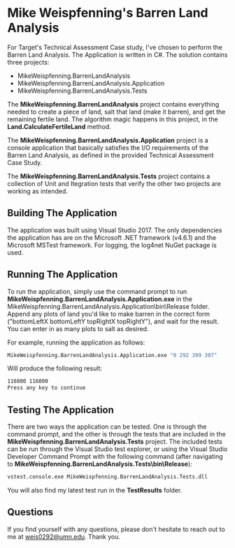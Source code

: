# Mike Weispfenning's Barren Land Analysis

For Target's Technical Assessment Case study, I've chosen to perform the Barren Land Analysis.
The Application is written in C#.  The solution contains three projects:
  - MikeWeispfenning.BarrenLandAnalysis
  - MikeWeispfenning.BarrenLandAnalysis.Application
  - MikeWeispfenning.BarrenLandAnalysis.Tests

The **MikeWeispfenning.BarrenLandAnalysis** project contains everything needed to create a piece of land, salt that land (make it barren), and get the remaining fertile land.  The algorithm magic happens in this project, in the **Land.CalculateFertileLand** method.

The **MikeWeispfenning.BarrenLandAnalysis.Application** project is a console application that basically satisfies the I/O requirements of the Barren Land Analysis, as defined in the provided Technical Assessment Case Study.

The **MikeWeispfenning.BarrenLandAnalysis.Tests** project contains a collection of Unit and Itegration tests that verify the other two projects are working as intended.

## Building The Application

The application was built using Visual Studio 2017.  The only dependencies the application has are on the Microsoft .NET framework (v4.6.1) and the Microsoft MSTest framework.  For logging, the log4net NuGet package is used.

## Running The Application

To run the application, simply use the command prompt to run **MikeWeispfenning.BarrenLandAnalysis.Application.exe** in the MikeWeispfenning.BarrenLandAnalysis.Application\bin\Release folder.  Append any plots of land you'd like to make barren in the correct form ("bottomLeftX bottomLeftY topRightX topRightY"), and wait for the result.  You can enter in as many plots to salt as desired.

For example, running the application as follows:

```sh
MikeWeispfenning.BarrenLandAnalysis.Application.exe "0 292 399 307"
```
Will produce the following result:
```sh
116800 116800
Press any key to continue
```

## Testing The Application

There are two ways the application can be tested.  One is through the command prompt, and the other is through the tests that are included in the **MikeWeispfenning.BarrenLandAnalysis.Tests** project.  The included tests can be run through the Visual Studio test explorer, or using the Visual Studio Developer Command Prompt with the following command (after navigating to **MikeWeispfenning.BarrenLandAnalysis.Tests\bin\Release**):
```sh
vstest.console.exe MikeWeispfenning.BarrenLandAnalysis.Tests.dll
```
You will also find my latest test run in the **TestResults** folder.

## Questions
If you find yourself with any questions, please don't hesitate to reach out to me at [weis0292@umn.edu](mailto:weis0292@umn.edu).  Thank you.